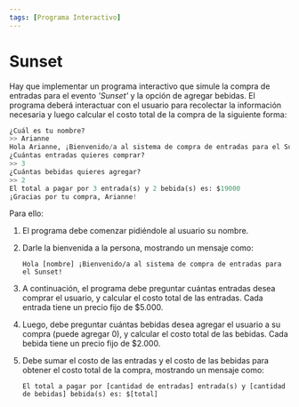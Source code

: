 ```yaml
---
tags: [Programa Interactivo]
---
```


# Sunset
Hay que implementar un programa interactivo que simule la compra de entradas para el evento _'Sunset'_ y la opción de agregar bebidas. El programa deberá interactuar con el usuario para recolectar la información necesaria y luego calcular el costo total de la compra de la siguiente forma:

```python
¿Cuál es tu nombre?
>> Arianne
Hola Arianne, ¡Bienvenido/a al sistema de compra de entradas para el Sunset! 
¿Cuántas entradas quieres comprar?
>> 3
¿Cuántas bebidas quieres agregar?
>> 2
El total a pagar por 3 entrada(s) y 2 bebida(s) es: $19000
¡Gracias por tu compra, Arianne!
```

Para ello:

1. El programa debe comenzar pidiéndole al usuario su nombre.
2. Darle la bienvenida a la persona, mostrando un mensaje como:

    ```
    Hola [nombre] ¡Bienvenido/a al sistema de compra de entradas para el Sunset! 
    ```

3. A continuación, el programa debe preguntar cuántas entradas desea comprar el usuario, y calcular el costo total de las entradas. Cada entrada tiene un precio fijo de $\$5.000$.
4. Luego, debe preguntar cuántas bebidas desea agregar el usuario a su compra (puede agregar 0), y calcular el costo total de las bebidas. Cada bebida tiene un precio fijo de $\$2.000$.
5. Debe sumar el costo de las entradas y el costo de las bebidas para obtener el costo total de la compra, mostrando un mensaje como: 

    ```
    El total a pagar por [cantidad de entradas] entrada(s) y [cantidad de bebidas] bebida(s) es: $[total]
    ```